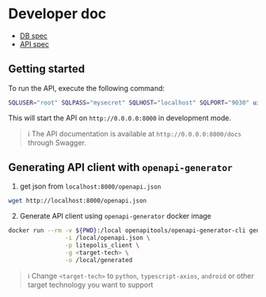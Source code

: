 # Developer doc
- [DB spec](../../doc/database.md)
- [API spec](../../doc/api)
## Getting started
To run the API, execute the following command:
```bash
SQLUSER="root" SQLPASS="mysecret" SQLHOST="localhost" SQLPORT="9030" ui="streamlit" fastapi dev main.py --host 0.0.0.0 --port 8000
```
This will start the API on `http://0.0.0.0:8000` in development mode.

> ℹ️ The API documentation is available at `http://0.0.0.0:8000/docs` through Swagger.

## Generating API client with `openapi-generator`
1. get json from `localhost:8000/openapi.json`
```bash
wget http://localhost:8000/openapi.json
```
2. Generate API client using `openapi-generator` docker image
```bash
docker run --rm -v ${PWD}:/local openapitools/openapi-generator-cli generate \
                -i /local/openapi.json \
                -p litepolis_client \
                -g <target-tech> \
                -o /local/generated
```
> ℹ️ Change `<target-tech>` to `python`, `typescript-axios`, `android`
> or other target technology you want to support
